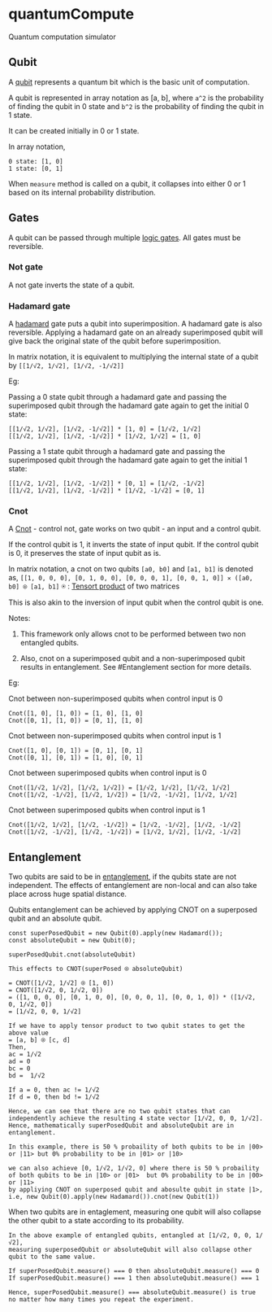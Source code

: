 # quantumCompute

Quantum computation simulator

## Qubit

A [qubit](https://en.wikipedia.org/wiki/Qubit) represents a quantum bit which is the basic unit of computation.

A qubit is represented in array notation as [a, b],
where `a^2` is the probability of finding the qubit in 0 state
and `b^2` is the probability of finding the qubit in 1 state.

It can be created initially in 0 or 1 state.

In array notation,

```
0 state: [1, 0]
1 state: [0, 1]
```

When `measure` method is called on a qubit, it collapses into either 0 or 1 based on its internal probability distribution.

## Gates

A qubit can be passed through multiple [logic gates](https://en.wikipedia.org/wiki/Quantum_logic_gate). All gates must be reversible.

### Not gate

A not gate inverts the state of a qubit.

### Hadamard gate

A [hadamard](https://en.wikipedia.org/wiki/Quantum_logic_gate#Hadamard_(H)_gate) gate puts a qubit into superimposition. A hadamard gate is also reversible. Applying a hadamard gate on an already superimposed qubit will give back the original state of the qubit before superimposition.

In matrix notation, it is equivalent to multiplying the internal state of a qubit by `[[1/√2, 1/√2], [1/√2, -1/√2]]`

Eg:

Passing a 0 state qubit through a hadamard gate and passing the superimposed qubit through the hadamard gate
again to get the initial 0 state:

```
[[1/√2, 1/√2], [1/√2, -1/√2]] * [1, 0] = [1/√2, 1/√2]
[[1/√2, 1/√2], [1/√2, -1/√2]] * [1/√2, 1/√2] = [1, 0]

```

Passing a 1 state qubit through a hadamard gate and passing the superimposed qubit through the hadamard gate
again to get the initial 1 state:

```
[[1/√2, 1/√2], [1/√2, -1/√2]] * [0, 1] = [1/√2, -1/√2]
[[1/√2, 1/√2], [1/√2, -1/√2]] * [1/√2, -1/√2] = [0, 1]

```

### Cnot

A [Cnot](https://en.wikipedia.org/wiki/Portal:Current_events) - control not, gate works on two qubit - an input and a control qubit.

If the control qubit is 1, it inverts the state of input qubit.
If the control qubit is 0, it preserves the state of input qubit as is.

In matrix notation, a cnot on two qubits `[a0, b0]` and `[a1, b1]` is denoted as,
`[[1, 0, 0, 0], [0, 1, 0, 0], [0, 0, 0, 1], [0, 0, 1, 0]]
  ✕
 ([a0, b0] ⍟ [a1, b1]`
⍟ : [Tensort product](https://en.wikipedia.org/wiki/Tensor_product) of two matrices

This is also akin to the inversion of input qubit when the control qubit is one.

Notes:

1. This framework only allows cnot to be performed between two non entangled qubits.

2. Also, cnot on a superimposed qubit and a non-superimposed qubit results in entanglement. See #Entanglement section for more details.

Eg:

Cnot between non-superimposed qubits when control input is 0

```
Cnot([1, 0], [1, 0]) = [1, 0], [1, 0]
Cnot([0, 1], [1, 0]) = [0, 1], [1, 0]
```

Cnot between non-superimposed qubits when control input is 1

```
Cnot([1, 0], [0, 1]) = [0, 1], [0, 1]
Cnot([0, 1], [0, 1]) = [1, 0], [0, 1]
```


Cnot between superimposed qubits when control input is 0

```
Cnot([1/√2, 1/√2], [1/√2, 1/√2]) = [1/√2, 1/√2], [1/√2, 1/√2]
Cnot([1/√2, -1/√2], [1/√2, 1/√2]) = [1/√2, -1/√2], [1/√2, 1/√2]
```


Cnot between superimposed qubits when control input is 1

```
Cnot([1/√2, 1/√2], [1/√2, -1/√2]) = [1/√2, -1/√2], [1/√2, -1/√2]
Cnot([1/√2, -1/√2], [1/√2, -1/√2]) = [1/√2, 1/√2], [1/√2, -1/√2]
```

## Entanglement

Two qubits are said to be in [entanglement](https://en.wikipedia.org/wiki/Quantum_entanglement), if the qubits state are not independent. The effects of entanglement are non-local and can also take place across huge spatial distance.

Qubits entanglement can be achieved by applying CNOT on a superposed qubit and an absolute qubit.

```
const superPosedQubit = new Qubit(0).apply(new Hadamard());
const absoluteQubit = new Qubit(0);

superPosedQubit.cnot(absoluteQubit)

This effects to CNOT(superPosed ⍟ absoluteQubit)

= CNOT([1/√2, 1/√2] ⍟ [1, 0])
= CNOT([1/√2, 0, 1/√2, 0])
= ([1, 0, 0, 0], [0, 1, 0, 0], [0, 0, 0, 1], [0, 0, 1, 0]) * ([1/√2, 0, 1/√2, 0])
= [1/√2, 0, 0, 1/√2]

If we have to apply tensor product to two qubit states to get the above value
= [a, b] ⍟ [c, d]
Then,
ac = 1/√2
ad = 0
bc = 0
bd =  1/√2

If a = 0, then ac != 1/√2
If d = 0, then bd != 1/√2

Hence, we can see that there are no two qubit states that can independently achieve the resulting 4 state vector [1/√2, 0, 0, 1/√2]. Hence, mathematically superPosedQubit and absoluteQubit are in entanglement.

In this example, there is 50 % probaility of both qubits to be in |00> or |11> but 0% probability to be in |01> or |10>

we can also achieve [0, 1/√2, 1/√2, 0] where there is 50 % probaility of both qubits to be in |10> or |01>  but 0% probability to be in |00> or |11>
by appliying CNOT on superposed qubit and abosulte qubit in state |1>, i.e, new Qubit(0).apply(new Hadamard()).cnot(new Qubit(1))
```

When two qubits are in entaglement, measuring one qubit will also collapse the other qubit to a state according to its probability.

```
In the above example of entangled qubits, entangled at [1/√2, 0, 0, 1/√2],
measuring superposedQubit or absoluteQubit will also collapse other qubit to the same value.

If superPosedQubit.measure() === 0 then absoluteQubit.measure() === 0
If superPosedQubit.measure() === 1 then absoluteQubit.measure() === 1

Hence, superPosedQubit.measure() === absoluteQubit.measure() is true no matter how many times you repeat the experiment.
```
